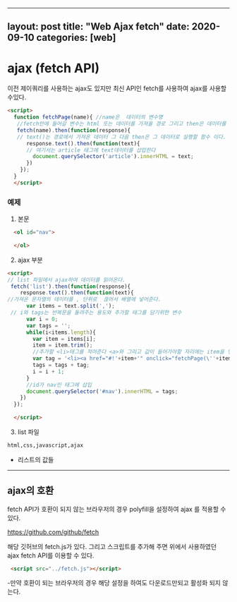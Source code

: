 ﻿
---
layout: post
title:  "Web Ajax fetch"
date:   2020-09-10
categories: [web]
---

# ajax (fetch API)

이전 제이쿼리를 사용하는 ajax도 있지만 최신 API인 fetch를 사용하여 ajax를 사용할 수있다.

```html
<script>
  function fetchPage(name){ //name은  데이터의 변수명
   //fetch안에 들어갈 변수는 html 또는 데이터를 가져올 경로 그리고 then은 데이터를 가지러 간 후 callback 함수
   fetch(name).then(function(response){  
   // text()는 경로에서 가져온 데이터 그 다음 then은 그 데이터로 실행할 함수 이다.
      response.text().then(function(text){
      // 여기서는 article 태그에 text데이터를 삽입한다
        document.querySelector('article').innerHTML = text;
      })
    });
  }
  </script>
```


### 예제
1. 본문
```html
  <ol id="nav">
 
  </ol>
```  

2. ajax 부분

```html
<script>
// list 파일에서 ajax하여 데이터를 읽어온다.
 fetch('list').then(function(response){
    response.text().then(function(text){
//가져온 문자열의 데이터를 , 단위로  끊어서 배열에 넣어준다.
      var items = text.split(',');
 // i와 tags는 반복문을 돌려주는 용도와 추가할 태그를 담기위한 변수
      var i = 0;
      var tags = '';
      while(i<items.length){
        var item = items[i];
        item = item.trim();
        //추가할 <li>태그를 적어준다 <a>와 그리고 값이 들어가야할 자리에는 item을 넣어준다('' 와""를 적절하게 사용하여 변수 대입)
        var tag = '<li><a href="#!'+item+'" onclick="fetchPage(\''+item+'\')">'+item+'</a></li>';
        tags = tags + tag;
        i = i + 1;
      }
      //id가 nav인 태그에 삽입
      document.querySelector('#nav').innerHTML = tags;
    })
  });
  
  </script>
```
3. list 파일
```html
html,css,javascript,ajax
```
- 리스트의 값들


---

## ajax의 호환

fetch API가 호환이 되지 않는 브라우저의 경우 polyfill을 설정하여 ajax 를 적용할 수 있다.

https://github.com/github/fetch

해당 깃허브의 fetch.js가 있다. 그리고 스크립트를 추가해 주면 위에서 사용하였던 ajax fetch API를 이용할 수 있다.

```html
 <script src="../fetch.js"></script>
```
-만약 호환이 되는 브라우저의 경우 해당 설정을 하여도 다운로드만되고 활성화 되지 않는다.
